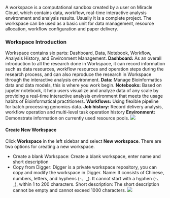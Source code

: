 A workspace is a computational sandbox created by a user on Miracle Cloud, which contains data, workflow, real-time interactive analysis environment and analysis results. Usually it is a complete project. The workspace can be used as a basic unit for data management, resource allocation, workflow configuration and paper delivery.

### Workspace Introduction

Workspace contains six parts: Dashboard, Data, Notebook, Workflow, Analysis History, and Environment Management.
**Dashboard:**  As an overall introduction to all the research done in Workspace, it can record information such as data resources, workflow resources and operation steps during the research process, and can also reproduce the research in Workspace through the interactive analysis environment.
**Data:**  Manage Bioinformatics data and data models, this is where you work begin.
**Notebooks:** Based on jupyter notebook, it help users visualize and analyze data of any scale by providing a real-time interactive analysis environment that meets the usage habits of Bioinformatical practitioners.
**Workflows:** Using flexible pipeline for batch processing genomics data.
**Job history:**  Record delivery analysis, workflow operation and multi-level task operation history **Environment:** Demonstrate information on currently used resource pools.
![](https://portal.volccdn.com/obj/volcfe/cloud-universal-doc/upload_a352fc40a5ec311460ff77f80ccd6f37.png)
#### Create New Workspace

Click **Workspace** in the left sidebar and select **New** **workspace**. There are two options for creating a new workspace.
- Create a blank Workspace: Create a blank workspace, enter name and short description
- Copy from Digger: Digger is a private workspace repository, you can copy and modify the workspace in Digger.
Name: It consists of Chinese, numbers, letters, and hyphens (-、\_). It cannot start with a hyphen (-、\_), within 1 to 200 characters. Short description: The short description cannot be empty and cannot exceed 1000 characters.
![](https://portal.volccdn.com/obj/volcfe/cloud-universal-doc/upload_b6bc2e5d80c91f824862c92c6ba4b7f2.png)

